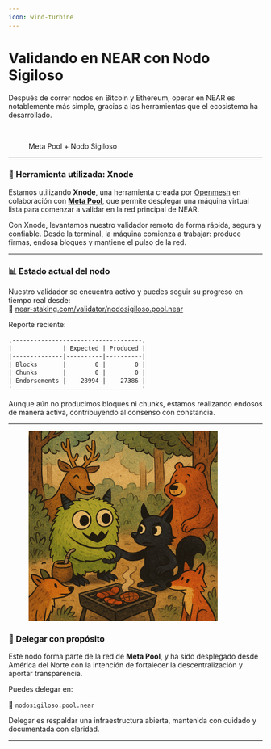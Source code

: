 ```yaml
---
icon: wind-turbine
---
```


# Validando en NEAR con Nodo Sigiloso

Después de correr nodos en Bitcoin y Ethereum, operar en NEAR es notablemente más simple, gracias a las herramientas que el ecosistema ha desarrollado.



<figure><img src="../.gitbook/assets/image (9).png" alt="" width="375"><figcaption><p>Meta Pool + Nodo Sigiloso</p></figcaption></figure>

***

### 🚀 Herramienta utilizada: Xnode

Estamos utilizando **Xnode**, una herramienta creada por [Openmesh](https://www.openmesh.network/Xnodepage) en colaboración con [**Meta Pool**](https://www.metapool.app/), que permite desplegar una máquina virtual lista para comenzar a validar en la red principal de NEAR.

Con Xnode, levantamos nuestro validador remoto de forma rápida, segura y confiable. Desde la terminal, la máquina comienza a trabajar: produce firmas, endosa bloques y mantiene el pulso de la red.

***

### 📊 Estado actual del nodo

Nuestro validador se encuentra activo y puedes seguir su progreso en tiempo real desde:\
🔗 [near-staking.com/validator/nodosigiloso.pool.near](https://near-staking.com/validator/nodosigiloso.pool.near)

Reporte reciente:

```
.------------------------------------.
|              | Expected | Produced |
|--------------|----------|----------|
| Blocks       |        0 |        0 |
| Chunks       |        0 |        0 |
| Endorsements |    28994 |    27386 |
'------------------------------------'
```

Aunque aún no producimos bloques ni chunks, estamos realizando endosos de manera activa, contribuyendo al consenso con constancia.

***

<figure><img src="../.gitbook/assets/image.png" alt="" width="375"><figcaption></figcaption></figure>

### 💠 Delegar con propósito

Este nodo forma parte de la red de **Meta Pool**, y ha sido desplegado desde América del Norte con la intención de fortalecer la descentralización y aportar transparencia.

Puedes delegar en:

🔹 `nodosigiloso.pool.near`

Delegar es respaldar una infraestructura abierta, mantenida con cuidado y documentada con claridad.

***
